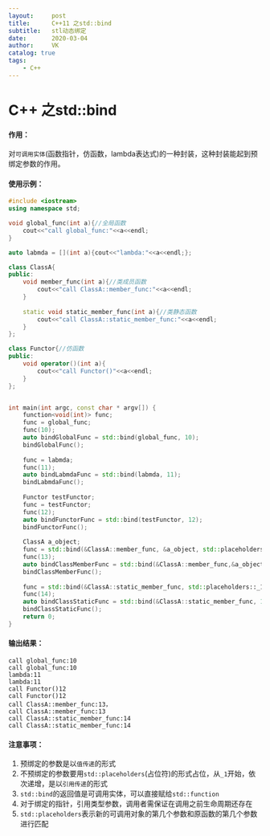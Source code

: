 ```yaml
---
layout:     post
title:      C++11 之std::bind
subtitle:   stl动态绑定
date:       2020-03-04
author:     VK
catalog: true
tags:
    - C++
---
```




# C++ 之std::bind

#### 作用：

对`可调用实体`(函数指针，仿函数，lambda表达式)的一种封装，这种封装能起到预绑定参数的作用。

#### 使用示例：

```c++
#include <iostream>
using namespace std;

void global_func(int a){//全局函数
    cout<<"call global_func:"<<a<<endl;
}

auto labmda = [](int a){cout<<"lambda:"<<a<<endl;};

class ClassA{
public:
    void member_func(int a){//类成员函数
        cout<<"call ClassA::member_func:"<<a<<endl;
    }
    
    static void static_member_func(int a){//类静态函数
        cout<<"call ClassA::static_member_func:"<<a<<endl;
    }
};

class Functor{//仿函数
public:
    void operator()(int a){
        cout<<"call Functor()"<<a<<endl;
    }
};


int main(int argc, const char * argv[]) {
    function<void(int)> func;
    func = global_func;
    func(10);
    auto bindGlobalFunc = std::bind(global_func, 10);
    bindGlobalFunc();
    
    func = labmda;
    func(11);
    auto bindLabmdaFunc = std::bind(labmda, 11);
    bindLabmdaFunc();
    
    Functor testFunctor;
    func = testFunctor;
    func(12);
    auto bindFunctorFunc = std::bind(testFunctor, 12);
    bindFunctorFunc();
    
    ClassA a_object;
    func = std::bind(&ClassA::member_func, &a_object, std::placeholders::_1);
    func(13);
    auto bindClassMemberFunc = std::bind(&ClassA::member_func,&a_object, 13);
    bindClassMemberFunc();
    
    func = std::bind(&ClassA::static_member_func, std::placeholders::_1);
    func(14);
    auto bindClassStaticFunc = std::bind(&ClassA::static_member_func, 14);
    bindClassStaticFunc();
    return 0;
}

```

#### 输出结果：

```shell
call global_func:10
call global_func:10
lambda:11
lambda:11
call Functor()12
call Functor()12
call ClassA::member_func:13，
call ClassA::member_func:13
call ClassA::static_member_func:14
call ClassA::static_member_func:14
```

#### 注意事项：

1. 预绑定的参数是以`值传递`的形式
2. 不预绑定的参数要用`std::placeholders`(占位符)的形式占位，从`_1`开始，依次递增，是以`引用传递`的形式
3. `std::bind`的返回值是可调用实体，可以直接赋给`std::function`
4. 对于绑定的指针，引用类型参数，调用者需保证在调用之前生命周期还存在
5. `std::placeholders`表示新的可调用对象的第几个参数和原函数的第几个参数进行匹配